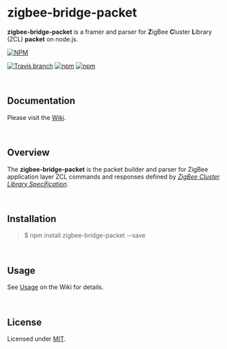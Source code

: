 zigbee-bridge-packet
========================

**zigbee-bridge-packet** is a framer and parser for **Z**igBee **C**luster **L**ibrary (ZCL) **packet** on node.js.  

[![NPM](https://nodei.co/npm/zigbee-bridge-packet.png?downloads=true)](https://nodei.co/npm/zigbee-bridge-packet/)  

[![Travis branch](https://api.travis-ci.com/open-zigbee/zigbee-bridge-packet.svg?branch=master)](https://travis-ci.com/open-zigbee/zigbee-bridge-packet)
[![npm](https://img.shields.io/npm/v/zigbee-bridge-packet.svg?maxAge=2592000)](https://www.npmjs.com/package/zigbee-bridge-packet)
[![npm](https://img.shields.io/npm/l/zigbee-bridge-packet.svg?maxAge=2592000)](https://www.npmjs.com/package/zigbee-bridge-packet)

<br />

## Documentation  

Please visit the [Wiki](https://github.com/open-zigbee/zigbee-bridge-packet/wiki).

<br />

## Overview  

The **zigbee-bridge-packet** is the packet builder and parser for ZigBee application layer ZCL commands and responses defined by [_ZigBee Cluster Library Specification_](http://www.zigbee.org/download/standards-zigbee-cluster-library/).  

<br />

## Installation  

> $ npm install zigbee-bridge-packet --save

<br />

## Usage  

See [Usage](https://github.com/open-zigbee/zigbee-bridge-packet/wiki#Usage) on the Wiki for details.  

<br />

## License  

Licensed under [MIT](https://github.com/open-zigbee/zigbee-bridge-packet/blob/master/LICENSE).  
